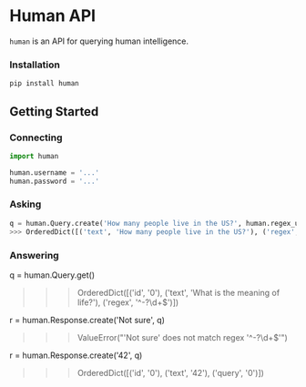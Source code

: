 # Human API

`human` is an API for querying human intelligence.


### Installation

```
pip install human
```


## Getting Started


### Connecting
```python
import human

human.username = '...'
human.password = '...'
```

### Asking
```python
q = human.Query.create('How many people live in the US?', human.regex_utils.INT)
>>> OrderedDict([('text', 'How many people live in the US?'), ('regex', '^-?\d+$')])
```

### Answering
q = human.Query.get() 
>>> OrderedDict([('id', '0'), ('text', 'What is the meaning of life?'), ('regex', '^-?\d+$')])

r = human.Response.create('Not sure', q)
>>> ValueError("'Not sure' does not match regex '^-?\d+$'")

r = human.Response.create('42', q)
>>> OrderedDict([('id', '0'), ('text', '42'), ('query', '0')])
```


